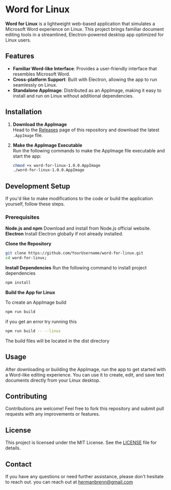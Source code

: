 # Word for Linux

**Word for Linux** is a lightweight web-based application that simulates a Microsoft Word experience on Linux. This project brings familiar document editing tools in a streamlined, Electron-powered desktop app optimized for Linux users.

## Features

- **Familiar Word-like Interface**: Provides a user-friendly interface that resembles Microsoft Word.
- **Cross-platform Support**: Built with Electron, allowing the app to run seamlessly on Linux.
- **Standalone AppImage**: Distributed as an AppImage, making it easy to install and run on Linux without additional dependencies.

## Installation

1. **Download the AppImage**  
   Head to the [Releases](https://github.com/Hermandev07/word-for-linux/releases) page of this repository and download the latest `.AppImage` file.

2. **Make the AppImage Executable**  
   Run the following commands to make the AppImage file executable and start the app:

   ```bash
   chmod +x word-for-linux-1.0.0.AppImage
   ./word-for-linux-1.0.0.AppImage
   ```

## Development Setup

If you'd like to make modifications to the code or build the application yourself, follow these steps.

### Prerequisites

**Node.js and npm** Download and install from Node.js official website.
**Electron** Install Electron globally if not already installed.

**Clone the Repository**

```bash
git clone https://github.com/YourUsername/word-for-linux.git
cd word-for-linux;
```

**Install Dependencies**
Run the following command to install project dependencies
```bash 
npm install
```
**Build the App for Linux**

To create an AppImage build
```bash
npm run build
```
if you get an error try running this
```bash
npm run build -- --linux
```
The build files will be located in the dist directory

## Usage

After downloading or building the AppImage, run the app to get started with a Word-like editing experience. You can use it to create, edit, and save text documents directly from your Linux desktop.

## Contributing

Contributions are welcome! Feel free to fork this repository and submit pull requests with any improvements or features.

## License

This project is licensed under the MIT License. See the [LICENSE](/LICENSE.md) file for details.

## Contact
If you have any questions or need further assistance, please don't hesitate to reach out. you can reach out at hermanbrenn@gmail.com

